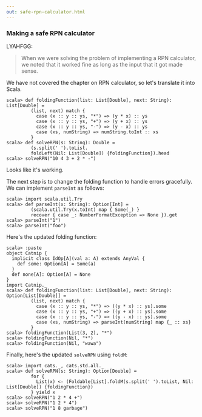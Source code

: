 ```yaml
---
out: safe-rpn-calculator.html
---
```


### Making a safe RPN calculator

LYAHFGG:

> When we were solving the problem of implementing a RPN calculator, we noted that it worked fine as long as the input that it got made sense.

We have not covered the chapter on RPN calculator,
so let's translate it into Scala.

```console:new
scala> def foldingFunction(list: List[Double], next: String): List[Double] =
         (list, next) match {
           case (x :: y :: ys, "*") => (y * x) :: ys
           case (x :: y :: ys, "+") => (y + x) :: ys
           case (x :: y :: ys, "-") => (y - x) :: ys
           case (xs, numString) => numString.toInt :: xs
         }
scala> def solveRPN(s: String): Double =
         (s.split(' ').toList.
         foldLeft(Nil: List[Double]) {foldingFunction}).head
scala> solveRPN("10 4 3 + 2 * -")
```

Looks like it's working.

The next step is to change the folding function to handle errors gracefully. We can implement `parseInt` as follows:


```console
scala> import scala.util.Try
scala> def parseInt(x: String): Option[Int] =
         (scala.util.Try(x.toInt) map { Some(_) }
         recover { case _: NumberFormatException => None }).get
scala> parseInt("1")
scala> parseInt("foo")
```

Here's the updated folding function:

```console
scala> :paste
object Catnip {
  implicit class IdOp[A](val a: A) extends AnyVal {
    def some: Option[A] = Some(a)
  }
  def none[A]: Option[A] = None
}
import Catnip._
scala> def foldingFunction(list: List[Double], next: String): Option[List[Double]] =
         (list, next) match {
           case (x :: y :: ys, "*") => ((y * x) :: ys).some
           case (x :: y :: ys, "+") => ((y + x) :: ys).some
           case (x :: y :: ys, "-") => ((y - x) :: ys).some
           case (xs, numString) => parseInt(numString) map {_ :: xs}
         }
scala> foldingFunction(List(3, 2), "*")
scala> foldingFunction(Nil, "*")
scala> foldingFunction(Nil, "wawa")
```

Finally, here's the updated `solveRPN` using `foldM`:

```console
scala> import cats._, cats.std.all._
scala> def solveRPN(s: String): Option[Double] =
         for {
           List(x) <- (Foldable[List].foldM(s.split(' ').toList, Nil: List[Double]) {foldingFunction})
         } yield x
scala> solveRPN("1 2 * 4 +")
scala> solveRPN("1 2 * 4")
scala> solveRPN("1 8 garbage")
```
